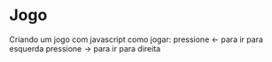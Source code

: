 # Jogo
Criando um jogo com javascript
como jogar:
pressione <- para ir para esquerda
pressione -> para ir para direita
